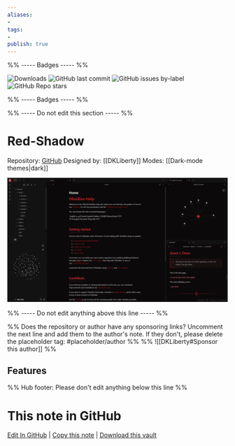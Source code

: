 ```yaml
---
aliases:
- 
tags: 
- 
publish: true
---
```


%% ----- Badges ----- %%

![Downloads](https://img.shields.io/badge/downloads-3023-573E7A?style=for-the-badge&logo=)
![GitHub last commit](https://img.shields.io/github/last-commit/DKLiberty/Red-Shadow?color=573E7A&label=last%20update&logo=github&style=for-the-badge)
![GitHub issues by-label](https://img.shields.io/github/issues/DKLiberty/Red-Shadow/help%20wanted?color=573E7A&logo=github&style=for-the-badge) 
![GitHub Repo stars](https://img.shields.io/github/stars/DKLiberty/Red-Shadow?color=573E7A&logo=github&style=for-the-badge)

%% ----- Badges ----- %%

%% ----- Do not edit this section ----- %%

# Red-Shadow

Repository: [GitHub](https://github.com/DKLiberty/Red-Shadow)
Designed by: [[DKLiberty]]
Modes: [[Dark-mode themes|dark]]



![screenshot](https://github.com/DKLiberty/Red-Shadow/raw/HEAD/Resources/Screenshot.png)

%% ----- Do not edit anything above this line ----- %% 

%% Does the repository or author have any sponsoring links? Uncomment the next line and add them to the author's note. If they don't, please delete the placeholder tag: #placeholder/author %%
%% ![[DKLiberty#Sponsor this author]] %%


## Features



%% Hub footer: Please don't edit anything below this line %%

# This note in GitHub

<span class="git-footer">[Edit In GitHub](https://github.dev/obsidian-community/obsidian-hub/blob/main/02%20-%20Community%20Expansions/02.05%20All%20Community%20Expansions/Themes/Red-Shadow.md "git-hub-edit-note") | [Copy this note](https://raw.githubusercontent.com/obsidian-community/obsidian-hub/main/02%20-%20Community%20Expansions/02.05%20All%20Community%20Expansions/Themes/Red-Shadow.md "git-hub-copy-note") | [Download this vault](https://github.com/obsidian-community/obsidian-hub/archive/refs/heads/main.zip "git-hub-download-vault") </span>
